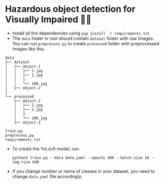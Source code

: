 # Hazardous object detection for Visually Impaired 👨‍🦯

- Install all the dependencies using `pip install -r requirements.txt`
- The `data` folder in root should contain `dataset` folder with raw images. You can run `preprocess.py` to create `processed` folder with preprocessed images like this.
```
data
├── dataset
│   ├── object-1
│   │   ├── 1.jpg
│   │   ├── 2.jpg
│   │   ├
│   │   └── 100.jpg
│   ├── object-2
│   
└── processed
    ├── object-1
    │   ├── 1.jpg
    │   ├── 2.jpg
    │   ├
    │   └── 100.jpg
    ├── object-2

train.py
preprocess.py
requirements.txt

```
- To create the YoLov5 model, run:
  ```
  python3 train.py --data data.yaml --epochs 300 --batch-size 16 --img-size 640
  ```
- If you change number or name of classes in your dataset, you need to change `data.yaml` file accordingly.
  
